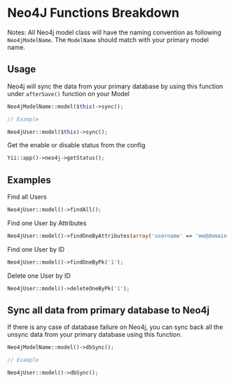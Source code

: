 # Neo4J Functions Breakdown

Notes: All Neo4j model class will have the naming convention as following `Neo4jModelName`. The `ModelName` should match with your primary model name.
## Usage

Neo4j will sync the data from your primary database by using this function under `afterSave()` function on your Model
```php
Neo4jModelName::model($this)->sync();

// Example

Neo4jUser::model($this)->sync();
```

Get the enable or disable status from the config

```php
Yii::app()->neo4j->getStatus();
```

## Examples
Find all Users

```php
Neo4jUser::model()->findAll();
```

Find one User by Attributes

```php
Neo4jUser::model()->findOneByAttributes(array('username' => 'me@domain.tld'));
```

Find one User by ID

```php
Neo4jUser::model()->findOneByPk('1');
```

Delete one User by ID

```php
Neo4jUser::model()->deleteOneByPk('1');
```

## Sync all data from primary database to Neo4j

If there is any case of database failure on Neo4j, you can sync back all the unsync data from your primary database using this function.

```php
Neo4jModelName::model()->dbSync();

// Example

Neo4jUser::model()->dbSync();
```